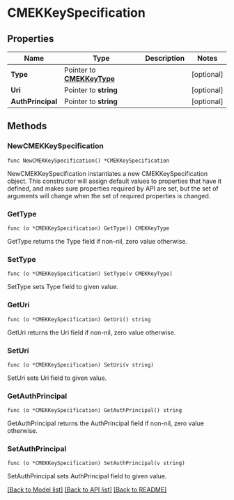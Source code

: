 # CMEKKeySpecification

## Properties

Name | Type | Description | Notes
------------ | ------------- | ------------- | -------------
**Type** | Pointer to [**CMEKKeyType**](CMEKKeyType.md) |  | [optional] 
**Uri** | Pointer to **string** |  | [optional] 
**AuthPrincipal** | Pointer to **string** |  | [optional] 

## Methods

### NewCMEKKeySpecification

`func NewCMEKKeySpecification() *CMEKKeySpecification`

NewCMEKKeySpecification instantiates a new CMEKKeySpecification object.
This constructor will assign default values to properties that have it defined,
and makes sure properties required by API are set, but the set of arguments
will change when the set of required properties is changed.

### GetType

`func (o *CMEKKeySpecification) GetType() CMEKKeyType`

GetType returns the Type field if non-nil, zero value otherwise.

### SetType

`func (o *CMEKKeySpecification) SetType(v CMEKKeyType)`

SetType sets Type field to given value.

### GetUri

`func (o *CMEKKeySpecification) GetUri() string`

GetUri returns the Uri field if non-nil, zero value otherwise.

### SetUri

`func (o *CMEKKeySpecification) SetUri(v string)`

SetUri sets Uri field to given value.

### GetAuthPrincipal

`func (o *CMEKKeySpecification) GetAuthPrincipal() string`

GetAuthPrincipal returns the AuthPrincipal field if non-nil, zero value otherwise.

### SetAuthPrincipal

`func (o *CMEKKeySpecification) SetAuthPrincipal(v string)`

SetAuthPrincipal sets AuthPrincipal field to given value.


[[Back to Model list]](../README.md#documentation-for-models) [[Back to API list]](../README.md#documentation-for-api-endpoints) [[Back to README]](../README.md)


